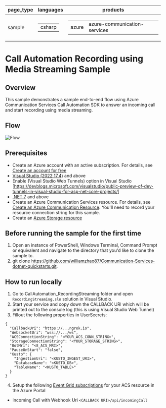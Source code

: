 ﻿|page_type|languages|products
|---|---|---|
|sample|<table><tr><td>csharp</tr></td></table>|<table><tr><td>azure</td><td>azure-communication-services</td></tr></table>|

# Call Automation Recording using Media Streaming Sample

## Overview
This sample demonstrates a sample end-to-end flow using Azure Communication Services Call Automation SDK 
to answer an incoming call and start recording using media streaming.

## Flow
![Flow](./images/unmixed_demo.png)

## Prerequisites
- Create an Azure account with an active subscription. For details, see [Create an account for free](https://azure.microsoft.com/free/)
- [Visual Studio (2022 17.4)](https://visualstudio.microsoft.com/vs/) and above
- Enable (Visual Studio Web Tunnels) option in Visual Studio [https://devblogs.microsoft.com/visualstudio/public-preview-of-dev-tunnels-in-visual-studio-for-asp-net-core-projects/]
- [.NET 7](https://dotnet.microsoft.com/en-us/download/dotnet/7.0) and above
- Create an Azure Communication Services resource. For details, see [Create an Azure Communication Resource](https://docs.microsoft.com/azure/communication-services/quickstarts/create-communication-resource). You'll need to record your resource connection string for this sample.
- Create an [Azure Storage resource](https://azure.microsoft.com/en-us/products/cognitive-services/)

## Before running the sample for the first time
1. Open an instance of PowerShell, Windows Terminal, Command Prompt or equivalent and navigate to the directory that you'd like to clone the sample to.
2. git clone https://github.com/williamzhao87/Communication-Services-dotnet-quickstarts.git.

## How to run locally
1. Go to CallAutomation_RecordingStreaming folder and open `RecordingStreaming.sln` solution in Visual Studio.
2. Start your service and copy down the CALLBACK URI which will be printed out to the console log (this is using Visual Studio Web Tunnel)
3. Fillout the following properties in UserSecrets:
```
{
  "CallbackUri": "https://...ngrok.io",
  "WebsocketUri": "wss://.../ws",
  "ACSConnectionString": "<YOUR_ACS_CONN_STRING>",
  "StorageConnectionString": "<YOUR_STORAGE_STRING>",
  "BotMri": "<8_ACS_MRI>",
  "PauseOnStart": "false",
  "Kusto": {
    "IngestionUri": "<KUSTO_INGEST_URI>",
    "DatabaseName": "<KUSTO_DB>",
    "TableName": "<KUSTO_TABLE>"
  }
}
```
4. Setup the following [Event Grid subscriptions](https://learn.microsoft.com/en-us/azure/event-grid/event-schema-communication-services) for your ACS resource in the Azure Portal
  - Incoming Call with Webhook Uri `<CALLBACK URI>/api/incomingCall`
